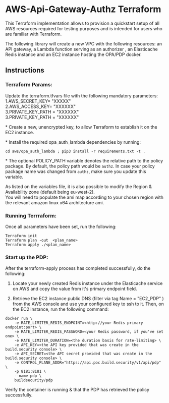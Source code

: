 # AWS-Api-Gateway-Authz Terraform

This Terraform implementation allows to provision a quickstart setup of all AWS resources required for testing purposes and is intended for users who are familiar with Terraform.

The following library will create a new VPC with the following resources: an API gateway, a Lambda function serving as an authorizer , an Elasticache Redis instance and an EC2 instance hosting the OPA/PDP docker.

## Instructions

###  Terraform Params:

Update the terraform.tfvars file with the following mandatory parameters:  
1.AWS_SECRET_KEY= "XXXXX"  
2.AWS_ACCESS_KEY= "XXXXXX"  
3.PRIVATE_KEY_PATH = "XXXXXX"  
3.PRIVATE_KEY_PATH = "XXXXXX"  

\* Create a new, unencrypted key, to allow Terraform to establish it on the EC2 instance.  

\* Install the required opa_auth_lambda dependencies by running:
```
cd aws/opa_auth_lambda ; pip3 install -r requirements.txt -t .  
```
\* The optional POLICY_PATH variable denotes the relative path to the policy package. By default, the policy path would be `authz`. In case your policy package name was changed from `authz`, make sure you update this variable. 


As listed on the variables file, it is also possible to modify the Region & Availability zone (default being eu-west-2).  
You will need to populate the ami map according to your chosen region with the relevant amazon linux x64 architecture ami.

###  Running Terrraform:   
Once all parameters have been set, run the following:
```
Terraform init  
Terraform plan -out  <plan_name>
Terraform apply ./<plan_name>
```
### Start up the PDP:

After the terraform-apply process has completed successfully, do the following:

1. Locate your newly created Redis instance under the Elasticache service on AWS and copy the value from it's primary endpoint field.  

2. Retrieve the EC2 instance public DNS (filter via tag  Name = "EC2_PDP" ) from the AWS console and use your configured key to ssh to it.
Then, on the EC2 instance, run the following command:
```
docker run \
    -e RATE_LIMITER_REDIS_ENDPOINT=<http://your Redis primary endpoint:port> \
    -e RATE_LIMITER_REDIS_PASSWORD=<your Redis password, if you've set one> \
    -e RATE_LIMITER_DURATION=<the duration basis for rate-limiting> \
    -e API_KEY=<the API key provided that was create in the build.security console> \
    -e API_SECRET=<the API secret provided that was create in the build.security console> \
    -e CONTROL_PLANE_ADDR="https://api.poc.build.security/v1/api/pdp" \
    -p 8181:8181 \
    --name pdp \
    buildsecurity/pdp
```
Verify the container is running & that the PDP has retrieved the policy successfully.
